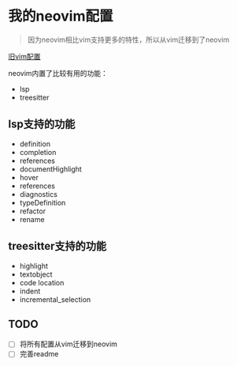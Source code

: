 # 我的neovim配置

> 因为neovim相比vim支持更多的特性，所以从vim迁移到了neovim

[旧vim配置](https://github.com/zhoudaxia2016/vim-profile)

neovim内置了比较有用的功能：
- lsp
- treesitter

## lsp支持的功能

- definition
- completion
- references
- documentHighlight
- hover
- references
- diagnostics
- typeDefinition
- refactor
- rename

## treesitter支持的功能

- highlight
- textobject
- code location
- indent
- incremental\_selection

## TODO
- [ ] 将所有配置从vim迁移到neovim
- [ ] 完善readme
